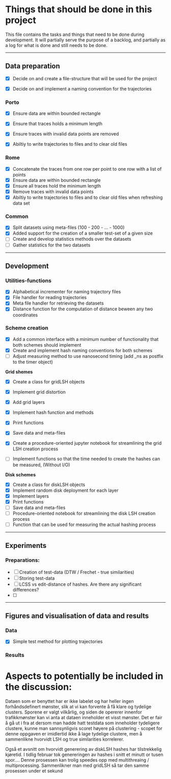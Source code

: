 # Things that should be done in this project

This file contains the tasks and things that need to be done during development. It will partially serve the purpose of a backlog, and partially as a log for what is done and still needs to be done.


---

## Data preparation
    
- [x] Decide on and create a file-structure that will be used for the project
- [X] Decide on and implement a naming convention for the trajectories


### **Porto**

- [x] Ensure data are within bounded rectangle
- [x] Ensure that traces holds a minimum length
- [x] Ensure traces with invalid data points are removed
- [x] Abiltiy to write trajectories to files and to clear old files


### **Rome**

- [x] Concatenate the traces from one row per point to one row with a list of points
- [x] Ensure data are within bounded rectangle
- [x] Ensure all traces hold the minimum length
- [x] Remove traces with invalid data points
- [x] Abiltiy to write trajectories to files and to clear old files when refreshing data set

### Common

- [x] Split datasets using meta-files (100 - 200 - ... - 1000)
- [x] Added support for the creation of a smaller test-set of a given size
- [ ] Create and develop statistics methods over the datasets
- [ ] Gather statistics for the two datasets

---

## Development


### Utilities-functions

- [x] Alphabetical incrementer for naming trajectory files
- [x] File handler for reading trajectories
- [x] Meta file handler for retrieving the datasets
- [x] Distance function for the computation of distance beween any two coordinates

### Scheme creation

- [x] Add a common interface with a minimum number of functionality that both schemes should implement
- [x] Create and implement hash naming conventions for both schemes
- [ ] Adjust measuring method to use nanosecond timing (add _ns as postfix to the timer object)

**Grid shemes**
- [x] Create a class for gridLSH objects
- [x] Implement grid distortion
- [x] Add grid layers
- [x] Implement hash function and methods
- [x] Print functions
- [x] Save data and meta-files
- [x] Create a procedure-oriented jupyter notebook for streamlining the grid LSH creation process
- [ ] Implement functions so that the time needed to create the hashes can be measured, (Without I/O)


**Disk schemes**
- [x] Create a class for diskLSH objects
- [x] Implement random disk deployment for each layer
- [x] Implement layers
- [x] Print functions
- [ ] Save data and meta-files
- [ ] Procedure-oriented notebook for streamlining the disk LSH creation process
- [ ] Function that can be used for measuring the actual hashing process 
 
---
## Experiments

### Preparations:
- [ ] Creation of test-data (DTW / Frechet - true similarities)
- [ ] Storing test-data
- [ ] LCSS vs edit-distance of hashes. Are there any significant differences?
- [ ] 
---

## Figures and visualisation of data and results 

### Data
- [x] Simple test method for plotting trajectories

### Results







# Aspects to potentially be included in the discussion:

Dataen som er benyttet har er ikke labelet og har heller ingen forhåndsdefinert mønster, slik at vi kan forvente å få klare og tydelige clusters. Sporene er valgt vilkårlig, og siden de opererer innenfor trafikkmønster kan vi anta at dataen inneholder et visst mønster. Det er fair å gå ut i fra at dersom man hadde hatt testdata som inneholder tydeligere clustere, kunne man sannsynligvis scoret høyere på clustering - scopet for denne oppgaven er imidlertid ikke å lage tydelige clustere, men å sammenlikne hvorvidt LSH og true similarities korrelerer.

Også et avsnitt om hvorvidt generering av diskLSH hashes har tilstrekkelig kjøretid. I tidlig februar tok genereringen av hashes i snitt et minutt or tusen spor.... Denne prosessen kan trolig speedes opp med multithreaing / multiprocessing. Sammenlikner man med gridLSH så tar den samme prosessen under et sekund